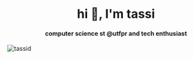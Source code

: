 <h1 align="center">hi 👋, I'm tassi</h1>
<h4 align="center">computer science st @utfpr and tech enthusiast</h4>

<p align="left"> <img src="https://komarev.com/ghpvc/?username=tassid&label=Profile%20views&color=0e75b6&style=flat" alt="tassid" /> </p>
